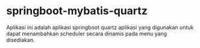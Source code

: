 # springboot-mybatis-quartz

Aplikasi ini adalah aplikasi springboot quartz aplikasi yang digunakan untuk dapat menambahkan scheduler secara dinamis pada 
menu yang disediakan.
